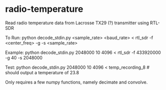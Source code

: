 # radio-temperature
Read radio temperature data from Lacrosse TX29 (?) transmitter using RTL-SDR

To Run: python decode_stdin.py <sample_rate> <decimation> <baud_rate> < rtl_sdr -f <center_freq> -g <gain> -s <sample_rate>

Example: python decode_stdin.py 2048000 10 4096 < rtl_sdr -f 433920000 -g 40 -s 2048000

Test: python decode_stdin.py 2048000 10 4096 < temp_recording_8 # should output a temperature of 23.8

Only requires a few numpy functions, namely decimate and convolve.
